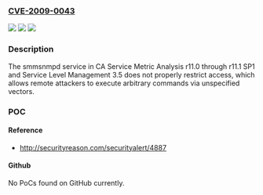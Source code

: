 ### [CVE-2009-0043](https://cve.mitre.org/cgi-bin/cvename.cgi?name=CVE-2009-0043)
![](https://img.shields.io/static/v1?label=Product&message=n%2Fa&color=blue)
![](https://img.shields.io/static/v1?label=Version&message=n%2Fa&color=blue)
![](https://img.shields.io/static/v1?label=Vulnerability&message=n%2Fa&color=brighgreen)

### Description

The smmsnmpd service in CA Service Metric Analysis r11.0 through r11.1 SP1 and Service Level Management 3.5 does not properly restrict access, which allows remote attackers to execute arbitrary commands via unspecified vectors.

### POC

#### Reference
- http://securityreason.com/securityalert/4887

#### Github
No PoCs found on GitHub currently.

